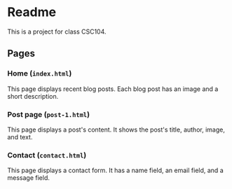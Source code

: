 # Readme

This is a project for class CSC104.

## Pages

### Home (`index.html`)

This page displays recent blog posts. Each blog post has an image and a short description.

### Post page (`post-1.html`)

This page displays a post's content. It shows the post's title, author, image, and text.

### Contact (`contact.html`)

This page displays a contact form. It has a name field, an email field, and a message field.
